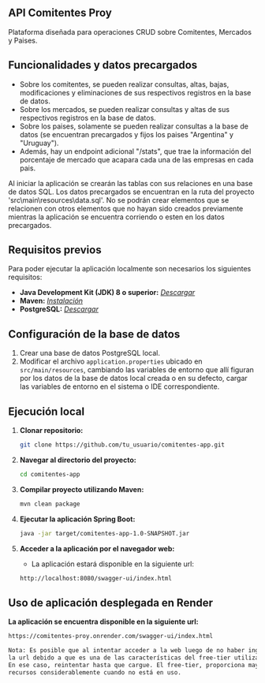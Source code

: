 ## API Comitentes Proy

Plataforma diseñada para operaciones CRUD sobre Comitentes, Mercados y Paises.

## Funcionalidades y datos precargados

- Sobre los comitentes, se pueden realizar consultas, altas, bajas, modificaciones y eliminaciones de sus respectivos registros en la base de datos.
- Sobre los mercados, se pueden realizar consultas y altas de sus respectivos registros en la base de datos.
- Sobre los paises, solamente se pueden realizar consultas a la base de datos (se encuentran precargados y fijos los paises "Argentina" y "Uruguay").
- Además, hay un endpoint adicional "/stats", que trae la información del porcentaje de mercado que acapara cada una de las empresas en cada pais.

Al iniciar la aplicación se crearán las tablas con sus relaciones en una base de datos SQL. Los datos precargados se encuentran en la ruta del proyecto 'src\main\resources\data.sql'.
No se podrán crear elementos que se relacionen con otros elementos que no hayan sido creados previamente mientras la aplicación se encuentra corriendo o esten en los datos precargados.

## Requisitos previos

Para poder ejecutar la aplicación localmente son necesarios los siguientes requisitos:

- **Java Development Kit (JDK) 8 o superior:** *[Descargar](https://www.oracle.com/java/technologies/javase/javase-jdk8-downloads.html)*
- **Maven:** *[Instalación](https://maven.apache.org/install.html)*
- **PostgreSQL:** *[Descargar](https://www.postgresql.org/download/)*

## Configuración de la base de datos

1. Crear una base de datos PostgreSQL local.
2. Modificar el archivo `application.properties` ubicado en `src/main/resources`, cambiando las variables de entorno que allí figuran por los datos de la base de datos local creada o en su defecto, cargar las variables de entorno en el sistema o IDE correspondiente.

## Ejecución local

1. **Clonar repositorio:**

   ```bash
   git clone https://github.com/tu_usuario/comitentes-app.git

2. **Navegar al directorio del proyecto:**

   ```bash
   cd comitentes-app

3. **Compilar proyecto utilizando Maven:**

   ```bash
   mvn clean package

4. **Ejecutar la aplicación Spring Boot:**

   ```bash
   java -jar target/comitentes-app-1.0-SNAPSHOT.jar

5. **Acceder a la aplicación por el navegador web:**
   
   - La aplicación estará disponible en la siguiente url:

   ```bash
   http://localhost:8080/swagger-ui/index.html

## Uso de aplicación desplegada en Render

   **La aplicación se encuentra disponible en la siguiente url:**

   ```bash
   https://comitentes-proy.onrender.com/swagger-ui/index.html

   Nota: Es posible que al intentar acceder a la web luego de no haber ingresado por un tiempo prolongado, no responda inmediatamente
   la url debido a que es una de las características del free-tier utilizado en el despliegue de la aplicación.
   En ese caso, reintentar hasta que cargue. El free-tier, proporciona mayor velocidad a mayor uso de la aplicación pero baja los
   recursos considerablemente cuando no está en uso.
   
